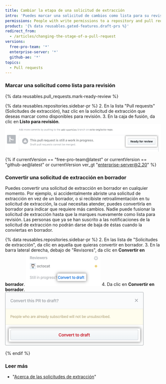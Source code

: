 ```yaml
---
title: Cambiar la etapa de una solicitud de extracción
intro: 'Puedes marcar una solicitud de cambios como lista para su revisión{% if currentVersion == "free-pro-team@latest" or currentVersion == "github-ae@latest" or currentVersion ver_gt "enterprise-server@2.20" %} o convertir una solicitud de cambios en un borrador{% endif %}.'
permissions: People with write permissions to a repository and pull request authors can change the stage of a pull request.
product: '{% data reusables.gated-features.draft-prs %}'
redirect_from:
  - /articles/changing-the-stage-of-a-pull-request
versions:
  free-pro-team: '*'
  enterprise-server: '*'
  github-ae: '*'
topics:
  - Pull requests
---
```


### Marcar una solicitud como lista para revisión

{% data reusables.pull_requests.mark-ready-review %}

{% data reusables.repositories.sidebar-pr %}
2. En la lista "Pull requests" (Solicitudes de extracción), haz clic en la solicitud de extracción que deseas marcar como disponibles para revisión.
3. En la caja de fusión, da clic en **Listo para revisión**. ![Botón Ready for review (Disponible para revisión)](/assets/images/help/pull_requests/ready-for-review-button.png)

{% if currentVersion == "free-pro-team@latest" or currentVersion == "github-ae@latest" or currentVersion ver_gt "enterprise-server@2.20" %}

### Convertir una solicitud de extracción en borrador

Puedes convertir una solicitud de extracción en borrador en cualquier momento. Por ejemplo, si accidentalmente abriste una solicitud de extracción en vez de un borrador, o si recibiste retroalimentación en tu solicitud de extracción, la cual necesitas atender, puedes convertirla en borrador para indicar que requiere más cambios. Nadie puede fusionar la solicitud de extracción hasta que la marques nuevamente como lista para revisión. Las personas que ya se han suscrito a las notificaciones de la solicitud de extracción no podrán darse de baja de éstas cuando la conviertas en borrador.

{% data reusables.repositories.sidebar-pr %}
2. En las lista de "Solicitudes de extracción", da clic en aquella que quieras convertir en borrador.
3. En la barra lateral derecha, debajo de "Revisores", da clic en **Convertir en borrador**. ![Enlace para convertir en borrador](/assets/images/help/pull_requests/convert-to-draft-link.png)
4. Da clic en **Convertir en borrador**. ![Confirmación de conversión a borrador](/assets/images/help/pull_requests/convert-to-draft-dialog.png)

{% endif %}

### Leer más

- "[Acerca de las solicitudes de extracción](/github/collaborating-with-issues-and-pull-requests/about-pull-requests)"
